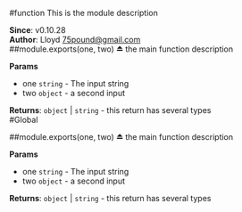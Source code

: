 
<a name="module_function"></a>
#function
This is the module description

**Since**: v0.10.28  
**Author**: Lloyd <75pound@gmail.com>  
<a name="module_function"></a>
##module.exports(one, two) ⏏
the main function description

**Params**

- one `string` - The input string
- two `object` - a second input

**Returns**: `object` | `string` - this return has several types  
#Global

<a name="module_function"></a>
##module.exports(one, two) ⏏
the main function description

**Params**

- one `string` - The input string
- two `object` - a second input

**Returns**: `object` | `string` - this return has several types  
